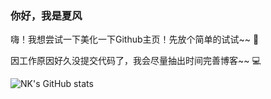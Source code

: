 <h3>你好，我是夏风</h3>

<p>嗨！我想尝试一下美化一下Github主页！先放个简单的试试~~ 🍉</p>
<p>因工作原因好久没提交代码了，我会尽量抽出时间完善博客~~ 💻</p>

![NK's GitHub stats](https://github-readme-stats.vercel.app/api?username=Natsuhu)
